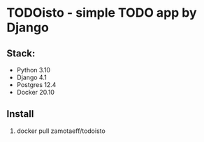 # TODOisto - simple TODO app by Django

## Stack: 
- Python 3.10
- Django 4.1
- Postgres 12.4
- Docker 20.10


## Install

1. docker pull zamotaeff/todoisto